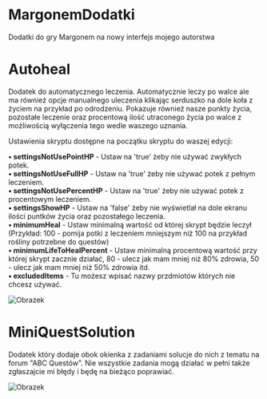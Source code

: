 # MargonemDodatki
Dodatki do gry Margonem na nowy interfejs mojego autorstwa

# Autoheal
Dodatek do automatycznego leczenia. Automatycznie leczy po walce ale ma również opcje manualnego uleczenia klikając serduszko na dole koła z życiem na przykład po odrodzeniu. Pokazuje również nasze punkty życia, pozostałe leczenie oraz procentową ilość utraconego życia po walce z możliwością wyłączenia tego wedle waszego uznania.

Ustawienia skryptu dostępne na początku skryptu do waszej edycji:

<b>• settingsNotUsePointHP</b> - Ustaw na 'true' żeby nie używać zwykłych potek.<br>
<b>• settingsNotUseFullHP</b> - Ustaw na 'true' żeby nie używać potek z pełnym leczeniem.<br>
<b>• settingsNotUsePercentHP</b> - Ustaw na 'true' żeby nie używać potek z procentowym leczeniem.<br>
<b>• settingsShowHP</b> - Ustaw na 'false' żeby nie wyświetlał na dole ekranu ilości puntków życia oraz pozostałego leczenia.<br>
<b>• minimumHeal</b> - Ustaw minimalną wartość od której skrypt będzie leczył (Przykład: 100 - pomija potki z leczeniem mniejszym niż 100 na przykład rośliny potrzebne do questów)<br>
<b>• minimumLifeToHealPercent</b> - Ustaw minimalną procentową wartość przy której skrypt zacznie działać, 80 - ulecz jak mam mniej niż 80% zdrowia, 50 - ulecz jak mam mniej niż 50% zdrowia itd.<br>
<b>• excludedItems</b> - Tu możesz wpisać nazwy przdmiotów których nie chcesz używać.<br>

![Obrazek](https://i.imgur.com/crVj5Cw.png)

# MiniQuestSolution
Dodatek który dodaje obok okienka z zadaniami solucje do nich z tematu na forum "ABC Questów". Nie wszystkie zadania mogą działać w pełni także zgłaszajcie mi błędy i będę na bieżąco poprawiać.

![Obrazek](https://i.imgur.com/5Vk1kIP.png)
